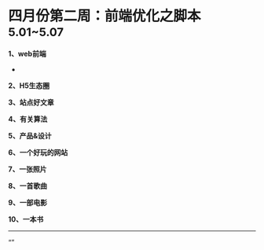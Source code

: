 
# 四月份第二周：前端优化之脚本 <small>5.01~5.07</small>

__1、web前端__    
    
- []()   
 
__2、H5生态圈__      

 
__3、站点好文章__    


__4、有关算法__     


__5、产品&设计__        


__6、一个好玩的网站__


__7、一张照片__   
 

__8、一首歌曲__  


__9、一部电影__   
 

__10、一本书__ 



-------------------

“”

